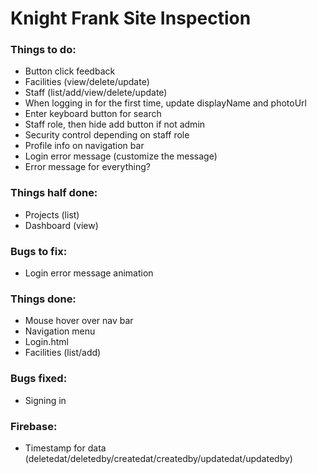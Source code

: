 # Knight Frank Site Inspection

### Things to do:
- Button click feedback
- Facilities (view/delete/update)
- Staff (list/add/view/delete/update)
- When logging in for the first time, update displayName and photoUrl
- Enter keyboard button for search
- Staff role, then hide add button if not admin
- Security control depending on staff role
- Profile info on navigation bar
- Login error message (customize the message)
- Error message for everything?

### Things half done:
- Projects (list)
- Dashboard (view)

### Bugs to fix:
- Login error message animation

### Things done:
- Mouse hover over nav bar
- Navigation menu
- Login.html
- Facilities (list/add)

### Bugs fixed:
- Signing in

### Firebase:
- Timestamp for data (deletedat/deletedby/createdat/createdby/updatedat/updatedby)